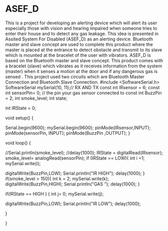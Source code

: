 # ASEF_D
This is a project for developing an alerting device which will alert its user especially those with vision and hearing impaired when someone tries to enter their house and to detect any gas leakage. This idea is presented in Assited System For Disabled (ASEF_D) as an alerting device. Bluetooth master and slave concept are used to complete this product where the master is placed at the entrance to detect obstacle and transmit to its slave which is mounted at the bracelet of the user with vibrators.   ASEF_D  is based on the Bluetooth master and slave concept. This product comes with a bracelet (slave) which vibrates as it receives information from the system (master) when it senses a motion at the door and if any dangerous gas is sensed . This project used two circuits which are Bluetooth Master Connection and Bluetooth Slave Connection.
#include <SoftwareSerial.h>
SoftwareSerial mySerial(10, 11);// RX AND TX
const int IRsensor = 6;
const int sensorPin= 0; // the pin your gas sensor connected to
const int BuzzPin = 2;
int smoke_level;
int state;

int IRState = 0;
 
void setup() {

Serial.begin(9600);
mySerial.begin(9600);
pinMode(IRsensor,INPUT);
pinMode(sensorPin, INPUT);
pinMode(BuzzPin ,OUTPUT);
}

void loop() {


//Serial.println(smoke_level);
//delay(1000);
IRState = digitalRead(IRsensor);
smoke_level= analogRead(sensorPin);
if (IRState == LOW){
   int i =1;
   mySerial.write(i);
   
  digitalWrite(BuzzPin,LOW);
  Serial.println("IR HIGH");
  delay(1000);
}
if(smoke_level > 150){
  int k = 2;
  mySerial.write(k);
 digitalWrite(BuzzPin,HIGH);
  Serial.println("GAS ");
  delay(1000);
  }

if(IRState == HIGH )  {
   int j= 0;
   mySerial.write(j);
    
  digitalWrite(BuzzPin,LOW);
  Serial.println("IR LOW");
  delay(1000); 
  
}

}
